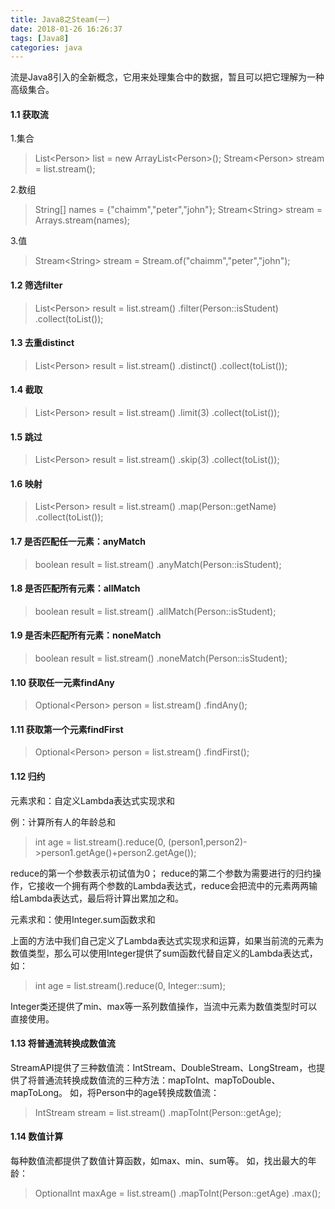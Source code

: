 ```yaml
---
title: Java8之Steam(一)
date: 2018-01-26 16:26:37
tags: [Java8]
categories: java
---
```


流是Java8引入的全新概念，它用来处理集合中的数据，暂且可以把它理解为一种高级集合。

<!--more-->
#### 1.1 获取流
1.集合
>List&lt;Person&gt; list = new ArrayList&lt;Person&gt;(); 
>Stream&lt;Person&gt; stream = list.stream();

2.数组
>String[] names = {"chaimm","peter","john"};
>Stream&lt;String&gt; stream = Arrays.stream(names);

3.值
>Stream&lt;String&gt; stream = Stream.of("chaimm","peter","john");

#### 1.2 筛选filter
>List&lt;Person&gt; result = list.stream()
                    .filter(Person::isStudent)
                    .collect(toList());
                    
#### 1.3 去重distinct
>List&lt;Person&gt; result = list.stream()
                    .distinct()
                    .collect(toList());

#### 1.4 截取
>List&lt;Person&gt; result = list.stream()
                    .limit(3)
                    .collect(toList());
                  
#### 1.5 跳过
>List&lt;Person&gt; result = list.stream()
                    .skip(3)
                    .collect(toList());

#### 1.6 映射
>List&lt;Person&gt; result = list.stream()
                    .map(Person::getName)
                    .collect(toList());

#### 1.7 是否匹配任一元素：anyMatch
>boolean result = list.stream()
            .anyMatch(Person::isStudent);

#### 1.8 是否匹配所有元素：allMatch
>boolean result = list.stream()
            .allMatch(Person::isStudent);

#### 1.9 是否未匹配所有元素：noneMatch
>boolean result = list.stream()
            .noneMatch(Person::isStudent);

#### 1.10 获取任一元素findAny
>Optional&lt;Person&gt; person = list.stream()
                                    .findAny();

#### 1.11 获取第一个元素findFirst
>Optional&lt;Person&gt; person = list.stream()
                                    .findFirst();

#### 1.12 归约
元素求和：自定义Lambda表达式实现求和

例：计算所有人的年龄总和
>int age = list.stream().reduce(0, (person1,person2)->person1.getAge()+person2.getAge());

reduce的第一个参数表示初试值为0； 
reduce的第二个参数为需要进行的归约操作，它接收一个拥有两个参数的Lambda表达式，reduce会把流中的元素两两输给Lambda表达式，最后将计算出累加之和。

元素求和：使用Integer.sum函数求和

上面的方法中我们自己定义了Lambda表达式实现求和运算，如果当前流的元素为数值类型，那么可以使用Integer提供了sum函数代替自定义的Lambda表达式，如：
>int age = list.stream().reduce(0, Integer::sum);

Integer类还提供了min、max等一系列数值操作，当流中元素为数值类型时可以直接使用。

#### 1.13 将普通流转换成数值流
StreamAPI提供了三种数值流：IntStream、DoubleStream、LongStream，也提供了将普通流转换成数值流的三种方法：mapToInt、mapToDouble、mapToLong。 
如，将Person中的age转换成数值流：
>IntStream stream = list.stream()
                            .mapToInt(Person::getAge);

#### 1.14 数值计算
每种数值流都提供了数值计算函数，如max、min、sum等。 
如，找出最大的年龄：
>OptionalInt maxAge = list.stream()
                                .mapToInt(Person::getAge)
                                .max();